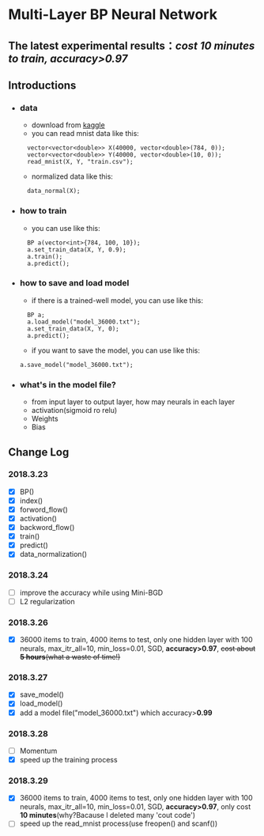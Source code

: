 # Multi-Layer BP Neural Network
## The latest experimental results：*cost 10 minutes to train, accuracy>0.97*
## Introductions
- ### data
  - download from [kaggle](https://www.kaggle.com/c/3004/download/train.csv)
  - you can read mnist data like this:
  ```
    vector<vector<double>> X(40000, vector<double>(784, 0));
    vector<vector<double>> Y(40000, vector<double>(10, 0));
    read_mnist(X, Y, "train.csv");
  ```
  - normalized data like this:
  ```
    data_normal(X);
  ```
- ### how to train
  - you can use like this:
  ```
    BP a(vector<int>{784, 100, 10});
    a.set_train_data(X, Y, 0.9);
    a.train();
    a.predict();
  ```
- ### how to save and load model
  - if there is a trained-well model, you can use like this:
  ```
    BP a;
    a.load_model("model_36000.txt");
    a.set_train_data(X, Y, 0);
    a.predict();
  ```
  - if you want to save the model, you can use like this:
  ```
  a.save_model("model_36000.txt");
  ```

- ### what's in the model file?
  - from input layer to output layer, how may neurals in each layer
  - activation(sigmoid ro relu)
  - Weights
  - Bias

## Change Log
### 2018.3.23
- [x] BP()
- [x] index()
- [x] forword_flow()
- [x] activation()
- [x] backword_flow()
- [x] train()
- [x] predict()
- [x] data_normalization()

### 2018.3.24
- [ ] improve the accuracy while using Mini-BGD
- [ ] L2 regularization

### 2018.3.26
- [x] 36000 items to train, 4000 items to test, only one hidden layer with 100 neurals, max_itr_all=10, min_loss=0.01, SGD, **accuracy>0.97**, ~~cost about **5 hours**(what a waste of time!)~~

### 2018.3.27
- [x] save_model()
- [x] load_model()
- [x] add a model file("model_36000.txt") which accuracy>**0.99**

### 2018.3.28
- [ ] Momentum
- [x] speed up the training process

### 2018.3.29
- [x] 36000 items to train, 4000 items to test, only one hidden layer with 100 neurals, max_itr_all=10, min_loss=0.01, SGD, **accuracy>0.97**, only cost **10 minutes**(why?Bacause l deleted many 'cout code')
- [ ] speed up the read_mnist process(use freopen() and scanf())
